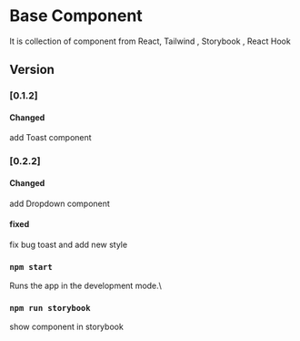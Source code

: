 # Base Component

It is collection of component from React, Tailwind , Storybook , React Hook

## Version 
### [0.1.2]
#### Changed
add Toast component

### [0.2.2]
#### Changed
add Dropdown component
#### fixed
fix bug toast and add new style
### `npm start`

Runs the app in the development mode.\


### `npm run storybook`

show component in storybook

